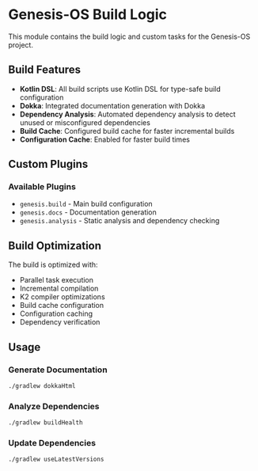 # Genesis-OS Build Logic

This module contains the build logic and custom tasks for the Genesis-OS project.

## Build Features

- **Kotlin DSL**: All build scripts use Kotlin DSL for type-safe build configuration
- **Dokka**: Integrated documentation generation with Dokka
- **Dependency Analysis**: Automated dependency analysis to detect unused or misconfigured
  dependencies
- **Build Cache**: Configured build cache for faster incremental builds
- **Configuration Cache**: Enabled for faster build times

## Custom Plugins

### Available Plugins

- `genesis.build` - Main build configuration
- `genesis.docs` - Documentation generation
- `genesis.analysis` - Static analysis and dependency checking

## Build Optimization

The build is optimized with:

- Parallel task execution
- Incremental compilation
- K2 compiler optimizations
- Build cache configuration
- Configuration caching
- Dependency verification

## Usage

### Generate Documentation

```bash
./gradlew dokkaHtml
```

### Analyze Dependencies

```bash
./gradlew buildHealth
```

### Update Dependencies

```bash
./gradlew useLatestVersions
```
